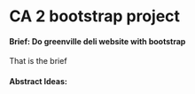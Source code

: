 # CA 2 bootstrap project

#### Brief: Do greenville deli website with bootstrap

That is the brief

#### Abstract Ideas:



